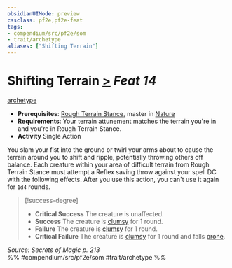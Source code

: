 ```yaml
---
obsidianUIMode: preview
cssclass: pf2e,pf2e-feat
tags:
- compendium/src/pf2e/som
- trait/archetype
aliases: ["Shifting Terrain"]
---
```

# Shifting Terrain  [>](../../Rules/core-rulebook/chapter-9-playing-the-game.md#Actions "Single Action") *Feat 14*  
[archetype](../../Rules/traits/archetype.md)  

- **Prerequisites**: [Rough Terrain Stance](rough-terrain-stance-som.md), master in [Nature](../skills.md#Nature)
- **Requirements**: Your terrain attunement matches the terrain you're in and you're in Rough Terrain Stance.
- **Activity** Single Action

You slam your fist into the ground or twirl your arms about to cause the terrain around you to shift and ripple, potentially throwing others off balance. Each creature within your area of difficult terrain from Rough Terrain Stance must attempt a Reflex saving throw against your spell DC with the following effects. After you use this action, you can't use it again for `1d4` rounds.

> [!success-degree] 
> - **Critical Success** The creature is unaffected.
> - **Success** The creature is [clumsy](../../Rules/conditions.md#Clumsy) for 1 round.
> - **Failure** The creature is [clumsy](../../Rules/conditions.md#Clumsy) for 1 round.
> - **Critical Failure** The creature is [clumsy](../../Rules/conditions.md#Clumsy) for 1 round and falls [prone](../../Rules/conditions.md#Prone).

*Source: Secrets of Magic p. 213*  
%% #compendium/src/pf2e/som #trait/archetype %%
